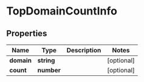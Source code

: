 # TopDomainCountInfo

## Properties

| Name | Type | Description | Notes |
|------------ | ------------- | ------------- | -------------|
**domain** | **string** |  |[optional]|
**count** | **number** |  |[optional]|